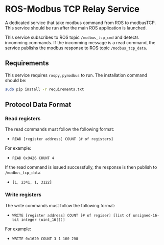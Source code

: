 # ROS-Modbus TCP Relay Service
A dedicated service that take modbus command from ROS to modbusTCP.
This service should be run after the main ROS application is launched.

This service subscribes to ROS topic `/modbus_tcp_cmd` and detects incomming commands.
If the incomming message is a read command, the service publishs the modbus response to ROS topic `/modbus_tcp_data`.

## Requirements
This service requires `rospy`, `pymodbus` to run.
The installation command should be:

```bash
sudo pip install -r requirements.txt
```

## Protocol Data Format
### Read registers
The read commands must follow the following format:

 - `READ [register address] COUNT [# of registers]`

For example:

 - `READ 0x0426 COUNT 4`

If the read command is issued successfully, the response is then publish to `/modbus_tcp_data`:

 - `[1, 2341, 1, 3122]`

### Write registers
The write commands must follow the following format:

 - `WRITE [register address] COUNT [# of regiser] [list of unsigned-16-bit integer (uint_16[])]`

For example:

 - `WRITE 0x1620 COUNT 3 1 100 200`

